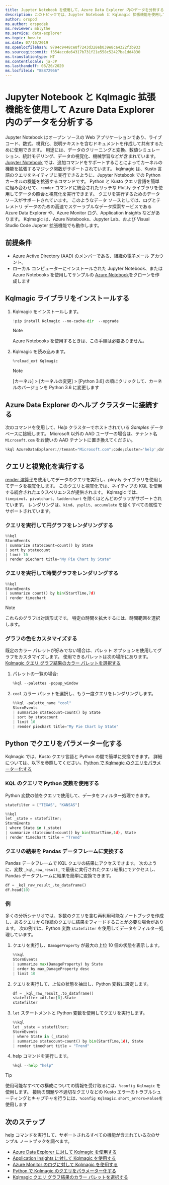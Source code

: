 ```yaml
---
title: Jupyter Notebook を使用して、Azure Data Explorer 内のデータを分析する
description: このトピックでは、Jupyter Notebook と Kqlmagic 拡張機能を使用して、Azure Data Explorer 内のデータを分析する方法を説明します。
author: orspod
ms.author: orspodek
ms.reviewer: mblythe
ms.service: data-explorer
ms.topic: how-to
ms.date: 07/10/2019
ms.openlocfilehash: 9794c9448ce8f7243d328eb039e8ca4322f3b933
ms.sourcegitcommit: f354accde64317b731f21e558c52427ba1dd4830
ms.translationtype: HT
ms.contentlocale: ja-JP
ms.lasthandoff: 08/26/2020
ms.locfileid: "88872966"
---
```

# <a name="use-a-jupyter-notebook-and-kqlmagic-extension-to-analyze-data-in-azure-data-explorer"></a>Jupyter Notebook と Kqlmagic 拡張機能を使用して Azure Data Explorer 内のデータを分析する

Jupyter Notebook はオープン ソースの Web アプリケーションであり、ライブ コード、数式、視覚化、説明テキストを含むドキュメントを作成して共有するために使用できます。 用途には、データのクリーニングと変換、数値シミュレーション、統計モデリング、データの視覚化、機械学習などが含まれています。
[Jupyter Notebook](https://jupyter.org/) では、追加コマンドをサポートすることによってカーネルの機能を拡張するマジック関数がサポートされています。 kqlmagic は、Kusto 言語のクエリをネイティブに実行できるように、Jupyter Notebook での Python カーネルの機能を拡張するコマンドです。 Python と Kusto クエリ言語を簡単に組み合わせて、`render` コマンドに統合されたリッチな Plot.ly ライブラリを使用してデータの照会と視覚化を実行できます。 クエリを実行するためのデータ ソースがサポートされています。 このようなデータ ソースとしては、ログとテレメトリ データのための高速でスケーラブルなデータ探索サービスである Azure Data Explorer や、Azure Monitor ログ、Application Insights などがあります。 Kqlmagic は、Azure Notebooks、Jupyter Lab、および Visual Studio Code Jupyter 拡張機能でも動作します。

## <a name="prerequisites"></a>前提条件

- Azure Active Directory (AAD) のメンバーである、組織の電子メール アカウント。
- ローカル コンピューターにインストールされた Jupyter Notebook、または Azure Notebooks を使用してサンプルの [Azure Notebook](https://kustomagicsamples-manojraheja.notebooks.azure.com/j/notebooks/Getting%20Started%20with%20kqlmagic%20on%20Azure%20Data%20Explorer.ipynb)をクローンを作成します

## <a name="install-kqlmagic-library"></a>Kqlmagic ライブラリをインストールする

1. Kqlmagic をインストールします。

    ```python
    !pip install Kqlmagic --no-cache-dir  --upgrade
    ```
    > [!NOTE]
    > Azure Notebooks を使用するときは、この手順は必要ありません。

1. Kqlmagic を読み込みます。

    ```python
    %reload_ext Kqlmagic
    ```
    > [!NOTE]
    > [カーネル] > [カーネルの変更] > [Python 3.6] の順にクリックして、カーネルのバージョンを Python 3.6 に変更します
    
## <a name="connect-to-the-azure-data-explorer-help-cluster"></a>Azure Data Explorer のヘルプ クラスターに接続する

次のコマンドを使用して、*Help* クラスターでホストされている *Samples* データベースに接続します。 Microsoft 以外の AAD ユーザーの場合は、テナント名 `Microsoft.com` をお使いの AAD テナントに置き換えてください。

```python
%kql AzureDataExplorer://tenant="Microsoft.com";code;cluster='help';database='Samples'
```

## <a name="query-and-visualize"></a>クエリと視覚化を実行する

[render 演算子](kusto/query/renderoperator.md)を使用してデータのクエリを実行し、ploy.ly ライブラリを使用してデータを視覚化します。 このクエリと視覚化では、ネイティブの KQL を使用する統合されたエクスペリエンスが提供されます。 Kqlmagic では、`timepivot`、`pivotchart`、`ladderchart` を除くほとんどのグラフがサポートされています。 レンダリングは、`kind`、`ysplit`、`accumulate` を除くすべての属性でサポートされています。 

### <a name="query-and-render-piechart"></a>クエリを実行して円グラフをレンダリングする

```python
%%kql
StormEvents
| summarize statecount=count() by State
| sort by statecount 
| limit 10
| render piechart title="My Pie Chart by State"
```

### <a name="query-and-render-timechart"></a>クエリを実行して時間グラフをレンダリングする

```python
%%kql
StormEvents
| summarize count() by bin(StartTime,7d)
| render timechart
```

> [!NOTE]
> これらのグラフは対話形式です。 特定の時間を拡大するには、時間範囲を選択します。

### <a name="customize-the-chart-colors"></a>グラフの色をカスタマイズする

既定のカラー パレットが好みでない場合は、パレット オプションを使用してグラフをカスタマイズします。 使用できるパレットは次の場所にあります。[Kqlmagic クエリ グラフ結果のカラー パレットを選択する](https://mybinder.org/v2/gh/Microsoft/jupyter-kqlmagic/master?filepath=notebooks%2FColorYourCharts.ipynb)

1. パレットの一覧の場合:

    ```python
    %kql --palettes -popup_window
    ```

1. `cool` カラー パレットを選択し、もう一度クエリをレンダリングします。

    ```python
    %%kql -palette_name "cool"
    StormEvents
    | summarize statecount=count() by State
    | sort by statecount
    | limit 10
    | render piechart title="My Pie Chart by State"
    ```

## <a name="parameterize-a-query-with-python"></a>Python でクエリをパラメーター化する

Kqlmagic では、Kusto クエリ言語と Python の間で簡単に交換できます。 詳細については、以下を参照してください。[Python で Kqlmagic のクエリをパラメーター化する](https://mybinder.org/v2/gh/Microsoft/jupyter-Kqlmagic/master?filepath=notebooks%2FParametrizeYourQuery.ipynb)

### <a name="use-a-python-variable-in-your-kql-query"></a>KQL のクエリで Python 変数を使用する

Python 変数の値をクエリで使用して、データをフィルター処理できます。

```python
statefilter = ["TEXAS", "KANSAS"]
```

```python
%%kql
let _state = statefilter;
StormEvents 
| where State in (_state) 
| summarize statecount=count() by bin(StartTime,1d), State
| render timechart title = "Trend"
```

### <a name="convert-query-results-to-pandas-dataframe"></a>クエリの結果を Pandas データフレームに変換する

Pandas データフレームで KQL クエリの結果にアクセスできます。 次のように、変数 `_kql_raw_result_` で最後に実行されたクエリ結果にでアクセスし、Pandas データフレームに結果を簡単に変換できます。

```python
df = _kql_raw_result_.to_dataframe()
df.head(10)
```

### <a name="example"></a>例

多くの分析シナリオでは、多数のクエリを含む再利用可能なノートブックを作成し、あるクエリから後続のクエリに結果をフィードすることが必要な場合があります。 次の例では、Python 変数 `statefilter` を使用してデータをフィルター処理しています。

1. クエリを実行し、`DamageProperty` が最大の上位 10 個の状態を表示します。

    ```python
    %%kql
    StormEvents
    | summarize max(DamageProperty) by State
    | order by max_DamageProperty desc
    | limit 10
    ```

1. クエリを実行して、上位の状態を抽出し、Python 変数に設定します。

    ```python
    df = _kql_raw_result_.to_dataframe()
    statefilter =df.loc[0].State
    statefilter
    ```

1. `let` ステートメントと Python 変数を使用してクエリを実行します。

    ```python
    %%kql
    let _state = statefilter;
    StormEvents 
    | where State in (_state)
    | summarize statecount=count() by bin(StartTime,1d), State
    | render timechart title = "Trend"
    ```

1. help コマンドを実行します。

    ```python
    %kql --help "help"
    ```

> [!TIP]
> 使用可能なすべての構成についての情報を受け取るには、`%config Kqlmagic` を使用します。 接続の問題や不適切なクエリなどの Kusto エラーのトラブルシューティングとキャプチャを行うには、`%config Kqlmagic.short_errors=False`を使用します

## <a name="next-steps"></a>次のステップ

help コマンドを実行して、サポートされるすべての機能が含まれている次のサンプル ノートブックを調べます。
- [Azure Data Explorer に対して Kqlmagic を使用する](https://mybinder.org/v2/gh/Microsoft/jupyter-kqlmagic/master?filepath=notebooks%2FQuickStart.ipynb) 
- [Application Insights に対して Kqlmagic を使用する](https://mybinder.org/v2/gh/Microsoft/jupyter-kqlmagic/master?filepath=notebooks%2FQuickStartAI.ipynb) 
- [Azure Monitor のログに対して Kqlmagic を使用する](https://mybinder.org/v2/gh/Microsoft/jupyter-kqlmagic/master?filepath=notebooks%2FQuickStartLA.ipynb) 
- [Python で Kqlmagic のクエリをパラメーター化する](https://mybinder.org/v2/gh/Microsoft/jupyter-kqlmagic/master?filepath=notebooks%2FParametrizeYourQuery.ipynb) 
- [Kqlmagic クエリ グラフ結果のカラー パレットを選択する](https://mybinder.org/v2/gh/Microsoft/jupyter-kqlmagic/master?filepath=notebooks%2FColorYourCharts.ipynb)
